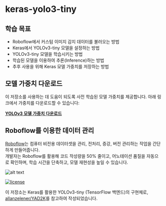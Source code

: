 # keras-yolo3-tiny

## 학습 목표
* Roboflow에서 커스텀 이미지 감지 데이터를 불러오는 방법
* Keras에서 YOLOv3-tiny 모델을 설정하는 방법
* YOLOv3-tiny 모델을 학습시키는 방법
* 학습된 모델을 이용하여 추론(Inference)하는 방법
* 추후 사용을 위해 Keras 모델 가중치를 저장하는 방법

## 모델 가중치 다운로드

이 저장소를 사용하는 데 도움이 되도록 사전 학습된 모델 가중치를 제공합니다. 아래 링크에서 가중치를 다운로드할 수 있습니다:

**[YOLOv3 모델 가중치 다운로드](https://drive.google.com/uc?id=1Ybgwyc57cBnq9Byo41zuzOmBdFcRWNRL)**

## Roboflow를 이용한 데이터 관리

[Roboflow](https://roboflow.ai)는 컴퓨터 비전용 데이터셋을 관리, 전처리, 증강, 버전 관리하는 작업을 간단하게 만들어줍니다.  
개발자는 Roboflow를 활용해 코드 작성량을 50% 줄이고, 어노테이션 품질을 자동으로 확인하며, 학습 시간을 단축하고, 모델 재현성을 높일 수 있습니다.

![alt text](https://i.imgur.com/WHFqYSJ.png)

[![license](https://img.shields.io/github/license/mashape/apistatus.svg)](LICENSE)

이 저장소는 Keras를 활용한 YOLOv3-tiny (TensorFlow 백엔드)의 구현체로, [allanzelener/YAD2K](https://github.com/allanzelener/YAD2K)를 참고하여 작성되었습니다.
